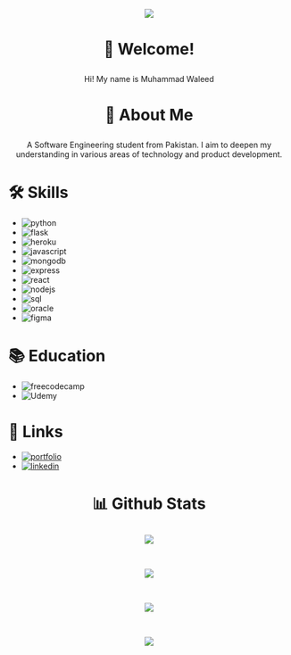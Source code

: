 

<p align="center">
  <img src="https://camo.githubusercontent.com/46b5337d2e4d0bf0e3c2cfd3ae600fe1eab38bd321af1f955da414cc73a84ca5/68747470733a2f2f692e67696665722e636f6d2f6f726967696e2f38342f38346437396635383763616565653639636166333036333836656333353237645f773230302e676966">
</p>

# <p align="center">👋 Welcome! </p>

<p align="center">Hi! My name is Muhammad Waleed</p>

# <p align="center">🚀 About Me </p>

<p align="center">A Software Engineering student from Pakistan. I aim to deepen my understanding in various areas of technology and product development.</p>



# 🛠 Skills

- ![python](https://img.shields.io/badge/Python-FFD43B?style=for-the-badge&logo=python&logoColor=blue)
- ![flask](https://img.shields.io/badge/Flask-000000?style=for-the-badge&logo=flask&logoColor=white) 
- ![heroku](https://img.shields.io/badge/Heroku-430098?style=for-the-badge&logo=heroku&logoColor=white) 
- ![javascript](https://img.shields.io/badge/JavaScript-323330?style=for-the-badge&logo=javascript&logoColor=F7DF1E) 
- ![mongodb](https://img.shields.io/badge/MongoDB-4EA94B?style=for-the-badge&logo=mongodb&logoColor=white) 
- ![express](https://img.shields.io/badge/Express.js-000000?style=for-the-badge&logo=express&logoColor=white) 
- ![react](https://img.shields.io/badge/React-20232A?style=for-the-badge&logo=react&logoColor=61DAFB) 
- ![nodejs](https://img.shields.io/badge/Node.js-339933?style=for-the-badge&logo=nodedotjs&logoColor=white) 
- ![sql](https://img.shields.io/badge/Microsoft_SQL_Server-CC2927?style=for-the-badge&logo=microsoft-sql-server&logoColor=white) 
- ![oracle](https://img.shields.io/badge/Oracle-F80000?style=for-the-badge&logo=oracle&logoColor=black) 
- ![figma](https://img.shields.io/badge/Figma-F24E1E?style=for-the-badge&logo=figma&logoColor=white) 

# 📚 Education

- ![freecodecamp](https://img.shields.io/badge/freecodecamp-27273D?style=for-the-badge&logo=freecodecamp&logoColor=white) 
- ![Udemy](https://img.shields.io/badge/Udemy-EC5252?style=for-the-badge&logo=Udemy&logoColor=white) 


# 🔗 Links
- [![portfolio](https://img.shields.io/badge/my_portfolio-000?style=for-the-badge&logo=ko-fi&logoColor=white)](https://blurryface92.github.io/web/)
- [![linkedin](https://img.shields.io/badge/linkedin-0A66C2?style=for-the-badge&logo=linkedin&logoColor=white)](https://www.linkedin.com/in/mwfarrukh/)


#  <p align="center">📊 Github Stats</p>

<p align="center"><img align="center" src="https://github-readme-stats.vercel.app/api?username=blurryface92&theme=dark"></p> </br>
<p align="center"><img align="center" src="https://github-readme-streak-stats.herokuapp.com/?user=blurryface92&theme=dark"></p> </br>
<p align="center"><img align="center" src="https://github-readme-stats.vercel.app/api/top-langs/?username=blurryface92&theme=dark"></p>  </br>
<p align="center"><img align="center" src="https://github-profile-summary-cards.vercel.app/api/cards/profile-details?username=blurryface92&theme=monokai"></p>


#
